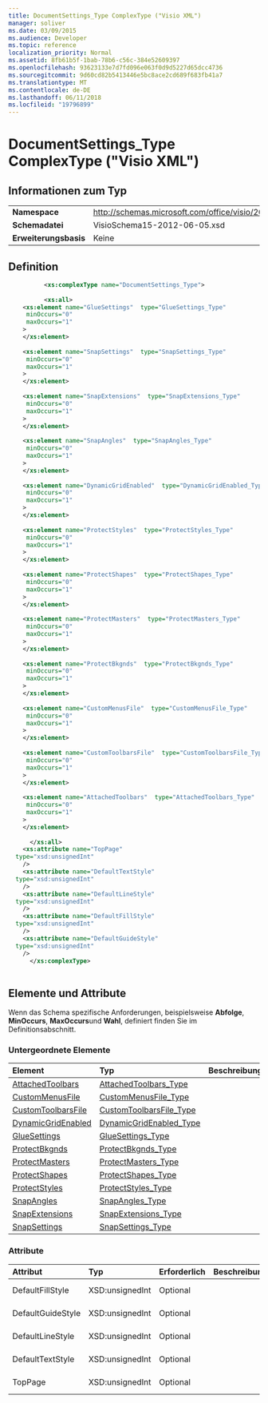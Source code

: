 ```yaml
---
title: DocumentSettings_Type ComplexType ("Visio XML")
manager: soliver
ms.date: 03/09/2015
ms.audience: Developer
ms.topic: reference
localization_priority: Normal
ms.assetid: 8fb61b5f-1bab-78b6-c56c-384e52609397
ms.openlocfilehash: 93623133e7d7fd096e063f0d9d5227d65dcc4736
ms.sourcegitcommit: 9d60cd82b5413446e5bc8ace2cd689f683fb41a7
ms.translationtype: MT
ms.contentlocale: de-DE
ms.lasthandoff: 06/11/2018
ms.locfileid: "19796899"
---
```

# <a name="documentsettingstype-complextype-visio-xml"></a>DocumentSettings_Type ComplexType ("Visio XML")

## <a name="type-information"></a>Informationen zum Typ

|||
|:-----|:-----|
|**Namespace** <br/> |http://schemas.microsoft.com/office/visio/2011/1/core  <br/> |
|**Schemadatei** <br/> |VisioSchema15-2012-06-05.xsd  <br/> |
|**Erweiterungsbasis** <br/> |Keine  <br/> |
   
## <a name="definition"></a>Definition

```XML
          <xs:complexType name="DocumentSettings_Type">
          
          <xs:all>
    <xs:element name="GlueSettings"  type="GlueSettings_Type"
     minOccurs="0"
     maxOccurs="1"
    >
    </xs:element>
    
    <xs:element name="SnapSettings"  type="SnapSettings_Type"
     minOccurs="0"
     maxOccurs="1"
    >
    </xs:element>
    
    <xs:element name="SnapExtensions"  type="SnapExtensions_Type"
     minOccurs="0"
     maxOccurs="1"
    >
    </xs:element>
    
    <xs:element name="SnapAngles"  type="SnapAngles_Type"
     minOccurs="0"
     maxOccurs="1"
    >
    </xs:element>
    
    <xs:element name="DynamicGridEnabled"  type="DynamicGridEnabled_Type"
     minOccurs="0"
     maxOccurs="1"
    >
    </xs:element>
    
    <xs:element name="ProtectStyles"  type="ProtectStyles_Type"
     minOccurs="0"
     maxOccurs="1"
    >
    </xs:element>
    
    <xs:element name="ProtectShapes"  type="ProtectShapes_Type"
     minOccurs="0"
     maxOccurs="1"
    >
    </xs:element>
    
    <xs:element name="ProtectMasters"  type="ProtectMasters_Type"
     minOccurs="0"
     maxOccurs="1"
    >
    </xs:element>
    
    <xs:element name="ProtectBkgnds"  type="ProtectBkgnds_Type"
     minOccurs="0"
     maxOccurs="1"
    >
    </xs:element>
    
    <xs:element name="CustomMenusFile"  type="CustomMenusFile_Type"
     minOccurs="0"
     maxOccurs="1"
    >
    </xs:element>
    
    <xs:element name="CustomToolbarsFile"  type="CustomToolbarsFile_Type"
     minOccurs="0"
     maxOccurs="1"
    >
    </xs:element>
    
    <xs:element name="AttachedToolbars"  type="AttachedToolbars_Type"
     minOccurs="0"
     maxOccurs="1"
    >
    </xs:element>
    
      </xs:all>
    <xs:attribute name="TopPage"
  type="xsd:unsignedInt"
    />
    <xs:attribute name="DefaultTextStyle"
  type="xsd:unsignedInt"
    />
    <xs:attribute name="DefaultLineStyle"
  type="xsd:unsignedInt"
    />
    <xs:attribute name="DefaultFillStyle"
  type="xsd:unsignedInt"
    />
    <xs:attribute name="DefaultGuideStyle"
  type="xsd:unsignedInt"
    />
      </xs:complexType>
      
```

## <a name="elements-and-attributes"></a>Elemente und Attribute

Wenn das Schema spezifische Anforderungen, beispielsweise **Abfolge**, **MinOccurs**, **MaxOccurs**und **Wahl**, definiert finden Sie im Definitionsabschnitt. 
  
### <a name="child-elements"></a>Untergeordnete Elemente

|**Element**|**Typ**|**Beschreibung**|
|:-----|:-----|:-----|
|[AttachedToolbars](attachedtoolbars-element-documentsettings_type-complextypevisio-xml.md) <br/> |[AttachedToolbars_Type](attachedtoolbars_type-complextypevisio-xml.md) <br/> ||
|[CustomMenusFile](custommenusfile-element-documentsettings_type-complextypevisio-xml.md) <br/> |[CustomMenusFile_Type](custommenusfile_type-complextypevisio-xml.md) <br/> ||
|[CustomToolbarsFile](customtoolbarsfile-element-documentsettings_type-complextypevisio-xml.md) <br/> |[CustomToolbarsFile_Type](customtoolbarsfile_type-complextypevisio-xml.md) <br/> ||
|[DynamicGridEnabled](dynamicgridenabled-element-documentsettings_type-complextypevisio-xml.md) <br/> |[DynamicGridEnabled_Type](dynamicgridenabled_type-complextypevisio-xml.md) <br/> ||
|[GlueSettings](gluesettings-element-documentsettings_type-complextypevisio-xml.md) <br/> |[GlueSettings_Type](gluesettings_type-complextypevisio-xml.md) <br/> ||
|[ProtectBkgnds](protectbkgnds-element-documentsettings_type-complextypevisio-xml.md) <br/> |[ProtectBkgnds_Type](protectbkgnds_type-complextypevisio-xml.md) <br/> ||
|[ProtectMasters](protectmasters-element-documentsettings_type-complextypevisio-xml.md) <br/> |[ProtectMasters_Type](protectmasters_type-complextypevisio-xml.md) <br/> ||
|[ProtectShapes](protectshapes-element-documentsettings_type-complextypevisio-xml.md) <br/> |[ProtectShapes_Type](protectshapes_type-complextypevisio-xml.md) <br/> ||
|[ProtectStyles](protectstyles-element-documentsettings_type-complextypevisio-xml.md) <br/> |[ProtectStyles_Type](protectstyles_type-complextypevisio-xml.md) <br/> ||
|[SnapAngles](snapangles-element-documentsettings_type-complextypevisio-xml.md) <br/> |[SnapAngles_Type](snapangles_type-complextypevisio-xml.md) <br/> ||
|[SnapExtensions](snapextensions-element-documentsettings_type-complextypevisio-xml.md) <br/> |[SnapExtensions_Type](snapextensions_type-complextypevisio-xml.md) <br/> ||
|[SnapSettings](snapsettings-element-documentsettings_type-complextypevisio-xml.md) <br/> |[SnapSettings_Type](snapsettings_type-complextypevisio-xml.md) <br/> ||
   
### <a name="attributes"></a>Attribute

|**Attribut**|**Typ**|**Erforderlich**|**Beschreibung**|**Mögliche Werte**|
|:-----|:-----|:-----|:-----|:-----|
|DefaultFillStyle  <br/> |XSD:unsignedInt  <br/> |Optional  <br/> ||Werte des Typs Xsd:unsignedInt.  <br/> |
|DefaultGuideStyle  <br/> |XSD:unsignedInt  <br/> |Optional  <br/> ||Werte des Typs Xsd:unsignedInt.  <br/> |
|DefaultLineStyle  <br/> |XSD:unsignedInt  <br/> |Optional  <br/> ||Werte des Typs Xsd:unsignedInt.  <br/> |
|DefaultTextStyle  <br/> |XSD:unsignedInt  <br/> |Optional  <br/> ||Werte des Typs Xsd:unsignedInt.  <br/> |
|TopPage  <br/> |XSD:unsignedInt  <br/> |Optional  <br/> ||Werte des Typs Xsd:unsignedInt.  <br/> |
   

